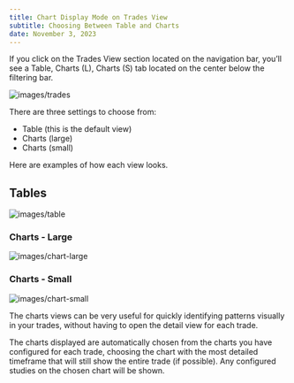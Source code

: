 ```yaml
---
title: Chart Display Mode on Trades View
subtitle: Choosing Between Table and Charts
date: November 3, 2023
---
```


If you click on the Trades View section located on the navigation bar, you’ll see a Table, Charts (L), Charts (S) tab located on the center below the filtering bar.

![images/trades](/images/trades.png)

There are three settings to choose from:

- Table (this is the default view)
- Charts (large)
- Charts (small)

Here are examples of how each view looks.

## Tables

![images/table](/images/table.png)

### Charts - Large

![images/chart-large](/images/chart-large.png)

### Charts - Small

![images/chart-small](/images/chart-small.png)

The charts views can be very useful for quickly identifying patterns visually in your trades, without having to open the detail view for each trade.

The charts displayed are automatically chosen from the charts you have configured for each trade, choosing the chart with the most detailed timeframe that will still show the entire trade (if possible). Any configured studies on the chosen chart will be shown.

